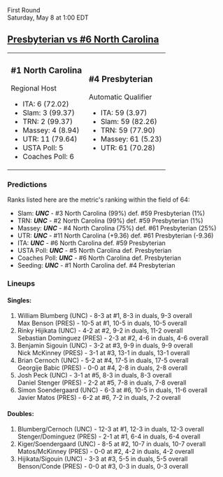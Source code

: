 First Round  
Saturday, May 8 at 1:00 EDT
## [Presbyterian vs #6 North Carolina](https://www.ncaa.com/game/5833393) 

<table><tr><td>  

### #1 North Carolina  

Regional Host  
- ITA: 6 (72.02)  
- Slam: 3 (99.37)  
- TRN: 2 (99.37)  
- Massey: 4 (8.94)  
- UTR: 11 (79.64)  
- USTA Poll: 5  
- Coaches Poll: 6  

</td><td>  

### #4 Presbyterian  

Automatic Qualifier  
- ITA: 59 (3.97)  
- Slam: 59 (82.26)  
- TRN: 59 (77.90)  
- Massey: 61 (5.23)  
- UTR: 61 (70.28)  

</td></tr></table>  

 ### Predictions  

Ranks listed here are the metric's ranking within the field of 64:  
- Slam: ***UNC*** - #3 North Carolina (99%) def. #59 Presbyterian (1%)  
- TRN: ***UNC*** - #2 North Carolina (99%) def. #59 Presbyterian (1%)  
- Massey: ***UNC*** - #4 North Carolina (75%) def. #61 Presbyterian (25%)  
- UTR: ***UNC*** - #11 North Carolina (+9.36) def. #61 Presbyterian (-9.36)  
- ITA: ***UNC*** - #6 North Carolina def. #59 Presbyterian  
- USTA Poll: ***UNC*** - #5 North Carolina def. Presbyterian  
- Coaches Poll: ***UNC*** - #6 North Carolina def. Presbyterian  
- Seeding: ***UNC*** - #1 North Carolina def. #4 Presbyterian  

 ### Lineups  

 #### Singles:  
1. William Blumberg (UNC) - 8-3 at #1, 8-3 in duals, 9-3 overall  
  Max Benson (PRES) - 10-5 at #1, 10-5 in duals, 10-5 overall
2. Rinky Hijikata (UNC) - 4-2 at #2, 9-2 in duals, 11-2 overall  
  Sebastian Dominguez (PRES) - 2-3 at #2, 4-6 in duals, 4-6 overall
3. Benjamin Sigouin (UNC) - 3-2 at #3, 9-9 in duals, 9-9 overall  
  Nick McKinney (PRES) - 3-1 at #3, 13-1 in duals, 13-1 overall
4. Brian Cernoch (UNC) - 5-2 at #4, 17-5 in duals, 17-5 overall  
  Georgije Babic (PRES) - 0-0 at #4, 2-8 in duals, 2-8 overall
5. Josh Peck (UNC) - 3-1 at #5, 8-3 in duals, 8-3 overall  
  Daniel Stenger (PRES) - 2-2 at #5, 7-8 in duals, 7-8 overall
6. Simon Soendergaard (UNC) - 6-3 at #6, 10-5 in duals, 11-6 overall  
  Javier Matos (PRES) - 6-2 at #6, 7-2 in duals, 7-2 overall

 #### Doubles:  
1. Blumberg/Cernoch (UNC) - 12-3 at #1, 12-3 in duals, 12-3 overall  
  Stenger/Dominguez (PRES) - 2-1 at #1, 6-4 in duals, 6-4 overall
2. Kiger/Soendergaard (UNC) - 8-5 at #2, 10-7 in duals, 10-7 overall  
  Matos/McKinney (PRES) - 0-0 at #2, 4-2 in duals, 4-2 overall
3. Hijikata/Sigouin (UNC) - 3-3 at #3, 5-5 in duals, 5-5 overall  
  Benson/Conde (PRES) - 0-0 at #3, 0-3 in duals, 0-3 overall